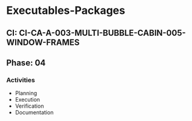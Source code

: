 # Executables-Packages

## CI: CI-CA-A-003-MULTI-BUBBLE-CABIN-005-WINDOW-FRAMES
## Phase: 04

### Activities
- Planning
- Execution
- Verification
- Documentation
